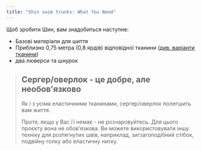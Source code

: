 ```yaml
---
title: "Shin swim trunks: What You Need"
---
```


Щоб зробити Шин, вам знадобиться наступне:

- Базові матеріали для шиття
- Приблизно 0,75 метра (0,8 ярдів) відповідної тканини ([див. варіанти тканини](/docs/patterns/shin/fabric))
- два люверси та шнурок

> ## Сергер/оверлок - це добре, але необов'язково
> 
> Як і з усіма еластичними тканинами, сергер/оверлок полегшить вам життя.
> 
> Проте, якщо у Вас її немає - не розчаровуйтесь. Для цього проєкту вона не обов'язкова. Ви можете використовувати іншу техніку для розтягнутих швів, наприклад, зигзагоподібний стібок, подвійну голку або еластичну нитку.
